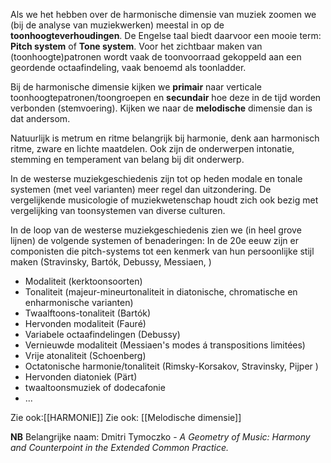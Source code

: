 Als we het hebben over de harmonische dimensie van muziek zoomen we (bij de analyse van muziekwerken) meestal in op de **toonhoogteverhoudingen**. De Engelse taal biedt daarvoor een mooie term: **Pitch system** of **Tone system**.
Voor het zichtbaar maken van (toonhoogte)patronen wordt vaak de toonvoorraad gekoppeld aan een geordende octaafindeling, vaak benoemd als toonladder. 

Bij de harmonische dimensie kijken we **primair** naar verticale toonhoogtepatronen/toongroepen en **secundair** hoe deze in de tijd worden verbonden (stemvoering). Kijken we naar de **melodische** dimensie dan is dat andersom.

Natuurlijk is metrum en ritme belangrijk bij harmonie, denk aan harmonisch ritme, zware en lichte maatdelen.
Ook zijn de onderwerpen intonatie, stemming en temperament van belang bij dit onderwerp.

In de westerse muziekgeschiedenis zijn tot op heden modale en tonale systemen (met veel varianten) meer regel dan uitzondering. 
De vergelijkende musicologie of muziekwetenschap houdt zich ook bezig met vergelijking van toonsystemen van diverse culturen.

In de loop van de westerse muziekgeschiedenis zien we (in heel grove lijnen) de volgende systemen of benaderingen: 
In de 20e eeuw zijn er componisten die pitch-systems tot een kenmerk van hun persoonlijke stijl maken (Stravinsky, Bartók, Debussy, Messiaen, )
- Modaliteit (kerktoonsoorten)
- Tonaliteit (majeur-mineurtonaliteit in diatonische, chromatische en enharmonische varianten)
- Twaalftoons-tonaliteit (Bartók)
- Hervonden modaliteit (Fauré)
- Variabele octaafindelingen (Debussy)
- Vernieuwde modaliteit (Messiaen's modes á transpositions limitées)
- Vrije atonaliteit (Schoenberg)
- Octatonische harmonie/tonaliteit (Rimsky-Korsakov, Stravinsky, Pijper )
- Hervonden diatoniek (Pärt)
- twaaltoonsmuziek of dodecafonie
- ...

Zie ook:[[HARMONIE]]
Zie ook: [[Melodische dimensie]]

**NB** Belangrijke naam: Dmitri Tymoczko - *A Geometry of Music: Harmony and Counterpoint in the Extended Common Practice.*